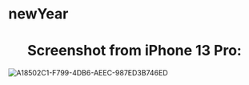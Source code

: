 # newYear

<center> <h1> Screenshot from iPhone 13 Pro: </h1></center>

![A18502C1-F799-4DB6-AEEC-987ED3B746ED](https://user-images.githubusercontent.com/71221185/214030403-ac57f8b7-d11d-47f2-a5ec-1ff4da8bb652.png)
